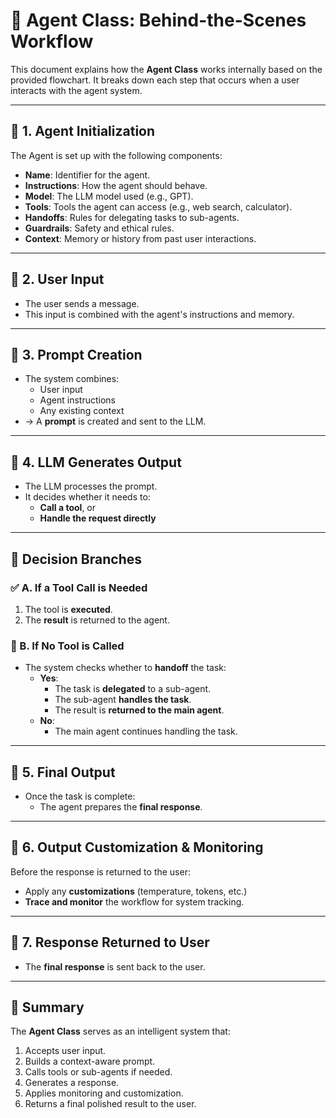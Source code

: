 # 🧠 Agent Class: Behind-the-Scenes Workflow

This document explains how the **Agent Class** works internally based on the provided flowchart. It breaks down each step that occurs when a user interacts with the agent system.

---

## 🔷 1. Agent Initialization

The Agent is set up with the following components:

- **Name**: Identifier for the agent.
- **Instructions**: How the agent should behave.
- **Model**: The LLM model used (e.g., GPT).
- **Tools**: Tools the agent can access (e.g., web search, calculator).
- **Handoffs**: Rules for delegating tasks to sub-agents.
- **Guardrails**: Safety and ethical rules.
- **Context**: Memory or history from past user interactions.

---

## 🔷 2. User Input

- The user sends a message.
- This input is combined with the agent's instructions and memory.

---

## 🔷 3. Prompt Creation

- The system combines:
  - User input
  - Agent instructions
  - Any existing context  
- → A **prompt** is created and sent to the LLM.

---

## 🔷 4. LLM Generates Output

- The LLM processes the prompt.
- It decides whether it needs to:
  - **Call a tool**, or
  - **Handle the request directly**

---

## 🔁 Decision Branches

### ✅ A. If a Tool Call is Needed

1. The tool is **executed**.
2. The **result** is returned to the agent.

### 🔄 B. If No Tool is Called

- The system checks whether to **handoff** the task:
  - **Yes**:
    - The task is **delegated** to a sub-agent.
    - The sub-agent **handles the task**.
    - The result is **returned to the main agent**.
  - **No**:
    - The main agent continues handling the task.

---

## 🔷 5. Final Output

- Once the task is complete:
  - The agent prepares the **final response**.

---

## 🔷 6. Output Customization & Monitoring

Before the response is returned to the user:

- Apply any **customizations** (temperature, tokens, etc.)
- **Trace and monitor** the workflow for system tracking.

---

## 🔷 7. Response Returned to User

- The **final response** is sent back to the user.

---

## 📌 Summary

The **Agent Class** serves as an intelligent system that:

1. Accepts user input.
2. Builds a context-aware prompt.
3. Calls tools or sub-agents if needed.
4. Generates a response.
5. Applies monitoring and customization.
6. Returns a final polished result to the user.




